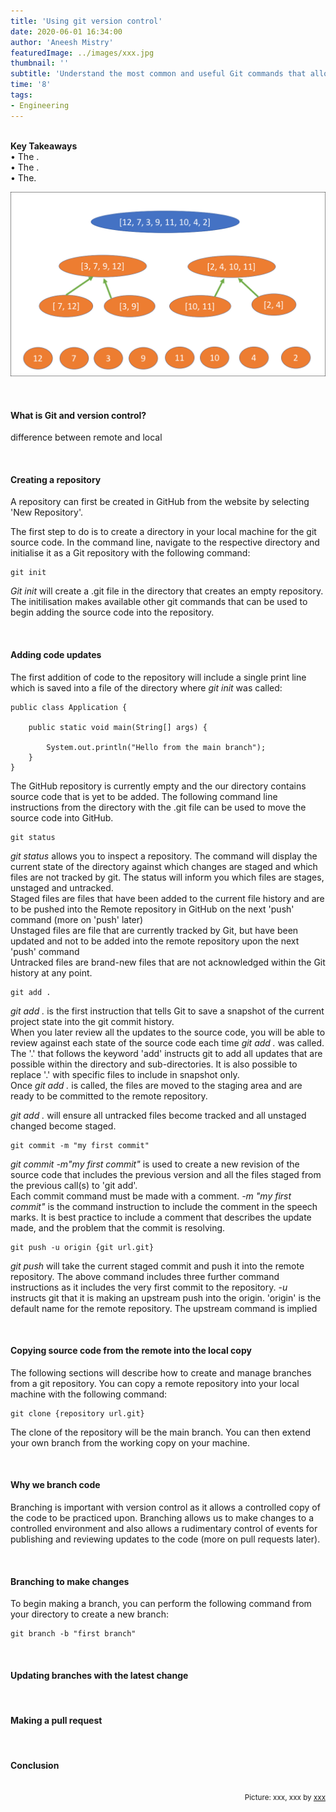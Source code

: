 ```yaml
---
title: 'Using git version control'
date: 2020-06-01 16:34:00
author: 'Aneesh Mistry'
featuredImage: ../images/xxx.jpg
thumbnail: ''
subtitle: 'Understand the most common and useful Git commands that allow you to create version control and managed branches of your source code.'
time: '8'
tags:
- Engineering
---
```

<br>
<strong>Key Takeaways</strong><br>
&#8226; The .<br>
&#8226; The .<br>
&#8226; The.<br>

![Merge sort step 2](../../src/images/011MergeSort2.png)


<br>
<h4>What is Git and version control?</h4>
<p>

difference between remote and local

</p>
<br>
<h4>Creating a repository</h4>
<p>
A repository can first be created in GitHub from the website by selecting 'New Repository'.
</p>
<p>
The first step to do is to create a directory in your local machine for the git source code.
In the command line, navigate to the respective directory and initialise it as a Git repository with the following command:

```
git init
```
</p>
<p>
<i>Git init</i> will create a .git file in the directory that creates an empty repository. The initilisation makes available other git commands that can be used to begin adding the source code into the repository.
</p>

<br>
<h4>Adding code updates</h4>
<p>
The first addition of code to the repository will include a single print line which is saved into a file of the directory where <i>git init</i> was called:
</p>

```java{numberLines:true}
public class Application {

    public static void main(String[] args) {

        System.out.println("Hello from the main branch");
    }
}
```
<p>
The GitHub repository is currently empty and the our directory contains source code that is yet to be added. 
The following command line instructions from the directory with the .git file can be used to move the source code into GitHub.
</p>

```
git status
```
<p>
<i>git status</i> allows you to inspect a repository. The command will display the current state of the directory against which changes are staged and which files are not tracked by git.
The status will inform you which files are stages, unstaged and untracked.<br>
Staged files are files that have been added to the current file history and are to be pushed into the Remote repository in GitHub on the next 'push' command (more on 'push' later)<br>
Unstaged files are file that are currently tracked by Git, but have been updated and not to be added into the remote repository upon the next 'push' command<br>
Untracked files are brand-new files that are not acknowledged within the Git history at any point.
</p>

```
git add .
```
<p>
<i>git add .</i> is the first instruction that tells Git to save a snapshot of the current project state into the git commit history.<br>
When you later review all the updates to the source code, you will be able to review against each state of the source code each time <i>git add .</i> was called.<br>
The '.' that follows the keyword 'add' instructs git to add all updates that are possible within the directory and sub-directories. It is also possible to replace '.' with specific files 
to include in snapshot only.<br>
Once <i>git add .</i> is called, the files are moved to the staging area and are ready to be committed to the remote repository.
</p>
<p>
<i>git add .</i> will ensure all untracked files become tracked and all unstaged changed become staged.
</p>

```
git commit -m "my first commit"
```
<p>
<i>git commit -m"my first commit"</i> is used to create a new revision of the source code that includes the previous version and all the files staged from the previous call(s) to 'git add'.
<br>
Each commit command must be made with a comment. <i>-m "my first commit"</i> is the command instruction to include the comment in the speech marks. It is best practice to include a comment that describes the update made, and the problem that the commit is resolving. 
</p>

```
git push -u origin {git url.git}
```
<p>
<i>git push</i> will take the current staged commit and push it into the remote repository. The above command includes three further command instructions as it includes the very first commit to the repository.
<i>-u</i> instructs git that it is making an upstream push into the origin. 'origin' is the default name for the remote repository.
The upstream command is implied 
</p>
<br>
<h4>Copying source code from the remote into the local copy</h4>
<p>
The following sections will describe how to create and manage branches from a git repository.
You can copy a remote repository into your local machine with the following command:
</p>

```
git clone {repository url.git}
```
<p>
The clone of the repository will be the main branch. You can then extend your own branch from the working copy on your machine.
</p>

<br>
<h4>Why we branch code</h4>
<p>
Branching is important with version control as it allows a controlled copy of the code to be practiced upon.
Branching allows us to make changes to a controlled environment and also allows a rudimentary control of events for publishing and reviewing updates to the code (more on pull requests later).
</p>
<br>
<h4>Branching to make changes</h4>
<p>
To begin making a branch, you can perform the following command from your directory to create a new branch:
</p>

```
git branch -b "first branch"
```
<p>

</p>
<br>
<h4>Updating branches with the latest change</h4>
<p>


</p>

<br>
<h4>Making a pull request</h4>
<p>


</p>


<br>
<h4>Conclusion</h4>
<p>


</p>

<br>
<small style="float: right;" >Picture: xxx, xxx by <a target="_blank" href="https://unsplash.com/@xxx">xxx</small></a><br>